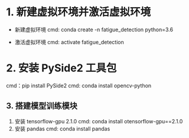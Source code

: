 <!--
 * @描述: 
 * @版本: V1_0
 * @作者: LiWanglin
 * @创建时间: Do not edit
 * @最后编辑人: LiWanglin
 * @最后编辑时间: Do not Edit
 -->

# 1. 新建虚拟环境并激活虚拟环境

- 新建虚拟环境
cmd: conda create -n fatigue_detection python=3.6

- 激活虚拟环境
cmd: activate fatigue_detection

# 2. 安装  PySide2 工具包

cmd：pip install PySide2
cmd: conda install opencv-python


## 3. 搭建模型训练模块

1. 安装 tensorflow-gpu 2.1.0
cmd: conda install otensorflow-gpu==2.1.0
2. 安装 pandas
cmd: conda install pandas